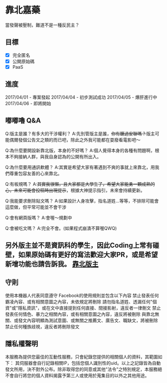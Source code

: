 # 靠北嘉藥

當發聲被壓制，難道不是一種反民主？

## 目標
- [x] 完全匿名
- [x] 公開原始碼
- [x] PaaS

## 進度
2017/04/01 - 專案發起
2017/04/04 - 初步測試成功
2017/04/05 - 爆肝進行中
2017/04/06 - 即將開始

## 嘟嘟嚕 Q&A
Q:版主是誰？有多大的干涉權利？
A:先別管版主是誰，~~你有聽過安聯嗎？~~版主可能偶爾發個公告文之類的而已吧，除此之外我可能都在耍廢看電影吧～

Q:為什麼要開設新靠北版，本身的不好嗎？
A:個人覺得本身的各種有問題啊，根本不夠接納人群，與我自身認為的公開有所出入。

Q:為什麼要用通訊軟體？
A:其實是希望大家有著遇到不爽的事就上來靠北，用我們尊重包容友善的心來靠北。

Q:有板規嗎？
A:~~其實我很懶，且大家都是大學生了，希望大家能勇一顆成熟的心，未來可能會投稿時出現提示~~，根據大神提示指引，未來會持續更新。

Q:我能要求刪除貼文嗎？
A:如果設計人身攻擊，指名道姓...等等，不排除可能會這麼做，但平常可能並不會干涉

Q:會有網頁版嗎？
A:會喔～規劃中

Q:會被吃文嗎？
A:完全不會。(如果程式崩潰不算喔QWQ)

另外版主並不是資訊科的學生，因此Coding上常有碰壁，如果原始碼有更好的寫法歡迎大家PR，或是希望新增功能也請告訴我。
[靠北版主](https://goo.gl/forms/a7nrhrHeibGFY7aW2)
---
## 守則
使用本機器人代表同意遵守 Facebook的使用規則並包含以下內容
禁止發表任何霸凌內容、或有相關意圖之內容，未依規定將刪除
請勿指名道姓、透漏任何"個資"或"隱私資訊"，或在文中直接提到任何直接、間接影射，違反者一律刪文
禁止發表任何情色、暴力之相關內容，或有相關意圖之內容，違反將被刪除
與靠北無關、或發文內容明顯為測試意圖、或無關之推薦文、廣告文、職缺文，將被刪除
禁止任何種族歧視，違反者將刪除發文

## 隱私權聲明

本服務為提供您最佳的互動性服務，只會紀錄您提供的相關個人的資料，其範圍如下：
其伺服器會自行記錄相關IP，包括您個人識別性的uid。以上之記錄皆為自動發文所用，決不對外公布。除非取得您的同意或其他"法令"之特別規定，本服務絕不會自行將您的個人資料揭露予第三人或使用於蒐集目的以外之其他用途。
